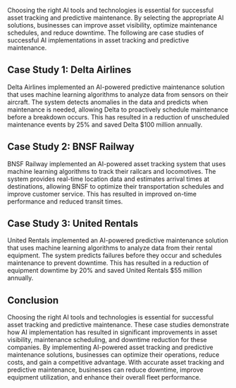 

Choosing the right AI tools and technologies is essential for successful asset tracking and predictive maintenance. By selecting the appropriate AI solutions, businesses can improve asset visibility, optimize maintenance schedules, and reduce downtime. The following are case studies of successful AI implementations in asset tracking and predictive maintenance.

Case Study 1: Delta Airlines
----------------------------

Delta Airlines implemented an AI-powered predictive maintenance solution that uses machine learning algorithms to analyze data from sensors on their aircraft. The system detects anomalies in the data and predicts when maintenance is needed, allowing Delta to proactively schedule maintenance before a breakdown occurs. This has resulted in a reduction of unscheduled maintenance events by 25% and saved Delta $100 million annually.

Case Study 2: BNSF Railway
--------------------------

BNSF Railway implemented an AI-powered asset tracking system that uses machine learning algorithms to track their railcars and locomotives. The system provides real-time location data and estimates arrival times at destinations, allowing BNSF to optimize their transportation schedules and improve customer service. This has resulted in improved on-time performance and reduced transit times.

Case Study 3: United Rentals
----------------------------

United Rentals implemented an AI-powered predictive maintenance solution that uses machine learning algorithms to analyze data from their rental equipment. The system predicts failures before they occur and schedules maintenance to prevent downtime. This has resulted in a reduction of equipment downtime by 20% and saved United Rentals $55 million annually.

Conclusion
----------

Choosing the right AI tools and technologies is essential for successful asset tracking and predictive maintenance. These case studies demonstrate how AI implementation has resulted in significant improvements in asset visibility, maintenance scheduling, and downtime reduction for these companies. By implementing AI-powered asset tracking and predictive maintenance solutions, businesses can optimize their operations, reduce costs, and gain a competitive advantage. With accurate asset tracking and predictive maintenance, businesses can reduce downtime, improve equipment utilization, and enhance their overall fleet performance.

